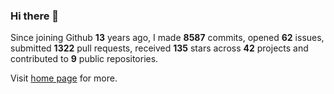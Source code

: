 ### Hi there 👋

Since joining Github **13** years ago, I made **8587** commits, opened **62** issues, submitted **1322** pull requests, received **135** stars across **42** projects and contributed to **9** public repositories.

Visit <a href="https://j15h.nu">home page</a> for more.
